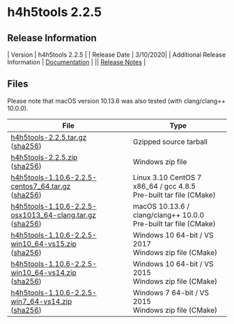 # h4h5tools 2.2.5

## Release Information

| Version | h4h5tools 2.2.5 |
| Release Date | 3/10/2020|
| Additional Release Information | [Documentation](/documentation/) |
|| [Release Notes](https://hdf-wordpress-1.s3.amazonaws.com/wp-content/uploads/manual/H4H5TOOLS/H4H5TOOLS-2.2.5/src/h4h5tools-2.2.5-RELEASE.txt) | 

## Files 

Please note that macOS version 10.13.6 was also tested (with clang/clang++ 10.0.0).

| File | Type | 
| ---- | ---- | 
| [h4h5tools-2.2.5.tar.gz](https://hdf-wordpress-1.s3.amazonaws.com/wp-content/uploads/manual/H4H5TOOLS/H4H5TOOLS-2.2.5/src/h4h5tools-2.2.5.tar.gz) <br>([sha256](https://hdf-wordpress-1.s3.amazonaws.com/wp-content/uploads/manual/H4H5TOOLS/H4H5TOOLS-2.2.5/src/h4h5tools-2.2.5-src.sha256)) | Gzipped source tarball |
| [h4h5tools-2.2.5.zip](https://hdf-wordpress-1.s3.amazonaws.com/wp-content/uploads/manual/H4H5TOOLS/H4H5TOOLS-2.2.5/src/h4h5tools-2.2.5.zip) <br>([sha256](https://hdf-wordpress-1.s3.amazonaws.com/wp-content/uploads/manual/H4H5TOOLS/H4H5TOOLS-2.2.5/src/h4h5tools-2.2.5-src.sha256)) | Windows zip file | 
| [h4h5tools-1.10.6-2.2.5-centos7_64.tar.gz](https://hdf-wordpress-1.s3.amazonaws.com/wp-content/uploads/manual/H4H5TOOLS/H4H5TOOLS-2.2.5/bin/h4h5tools-1.10.6-2.2.5-centos7_64.tar.gz)<br>([sha256](https://hdf-wordpress-1.s3.amazonaws.com/wp-content/uploads/manual/H4H5TOOLS/H4H5TOOLS-2.2.5/bin/h4h5tools-1.10.6-2.2.5-centos7_64.tar.gz.sha256)) | Linux 3.10 CentOS 7 x86_64 / gcc 4.8.5 <br> Pre-built tar file (CMake) | 
| [h4h5tools-1.10.6-2.2.5-osx1013_64-clang.tar.gz](https://hdf-wordpress-1.s3.amazonaws.com/wp-content/uploads/manual/H4H5TOOLS/H4H5TOOLS-2.2.5/bin/h4h5tools-1.10.6-2.2.5-osx1013_64-clang.tar.gz) <br>([sha256](https://hdf-wordpress-1.s3.amazonaws.com/wp-content/uploads/manual/H4H5TOOLS/H4H5TOOLS-2.2.5/bin/h4h5tools-1.10.6-2.2.5-osx1013_64-clang.tar.gz.sha256)) | macOS 10.13.6 / clang/clang++ 10.0.0 <br> Pre-built tar file (CMake) |
| [h4h5tools-1.10.6-2.2.5-win10_64-vs15.zip](https://hdf-wordpress-1.s3.amazonaws.com/wp-content/uploads/manual/H4H5TOOLS/H4H5TOOLS-2.2.5/bin/h4h5tools-1.10.6-2.2.5-win10_64-vs15.zip)<br>([sha256](https://hdf-wordpress-1.s3.amazonaws.com/wp-content/uploads/manual/H4H5TOOLS/H4H5TOOLS-2.2.5/bin/h4h5tools-1.10.6-2.2.5-win10_64-vs15.zip.sha256)) | Windows 10 64-bit / VS 2017 <br>Windows zip file (CMake) |
| [h4h5tools-1.10.6-2.2.5-win10_64-vs14.zip](https://hdf-wordpress-1.s3.amazonaws.com/wp-content/uploads/manual/H4H5TOOLS/H4H5TOOLS-2.2.5/bin/h4h5tools-1.10.6-2.2.5-win10_64-vs14.zip)<br>([sha256](https://hdf-wordpress-1.s3.amazonaws.com/wp-content/uploads/manual/H4H5TOOLS/H4H5TOOLS-2.2.5/bin/h4h5tools-1.10.6-2.2.5-win10_64-vs14.zip.sha256)) | Windows 10 64-bit / VS 2015 <br>Windows zip file (CMake) | 
| [h4h5tools-1.10.6-2.2.5-win7_64-vs14.zip](https://hdf-wordpress-1.s3.amazonaws.com/wp-content/uploads/manual/H4H5TOOLS/H4H5TOOLS-2.2.5/bin/h4h5tools-1.10.6-2.2.5-win7_64-vs14.zip)<br>([sha256](https://hdf-wordpress-1.s3.amazonaws.com/wp-content/uploads/manual/H4H5TOOLS/H4H5TOOLS-2.2.5/bin/h4h5tools-1.10.6-2.2.5-win7_64-vs14.zip.sha256)) | Windows 7 64-bit / VS 2015 <br> Windows zip file (CMake) |

